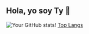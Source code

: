 ## Hola, yo soy Ty 👋

![Your GitHub stats](https://github-readme-stats.vercel.app/api?username=tyy-8&show_icons=true&theme=dark)!
[Top Langs](https://github-readme-stats.vercel.app/api/top-langs/?username=tyy-8&layout=compact&langs_count=6&theme=dark)

